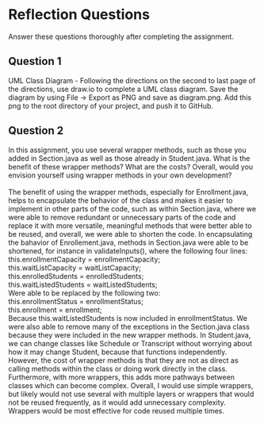 # Reflection Questions

Answer these questions thoroughly after completing the assignment.

## Question 1

UML Class Diagram - Following the directions on the second to last page of the directions, use draw.io to complete a UML class diagram. Save the diagram by using File -> Export as PNG and save as diagram.png. Add this png to the root directory of your project, and push it to GitHub.

## Question 2

In this assignment, you use several wrapper methods, such as those you added in Section.java as well as those already in Student.java. What is the benefit of these wrapper methods? What are the costs? Overall, would you envision yourself using wrapper methods in your own development? <br>
<br>
The benefit of using the wrapper methods, especially for Enrollment.java, helps to encapsulate the behavior of the class and makes it easier to implement in other parts of the code, such as within Section.java, where we were able to remove redundant or unnecessary parts of the code and replace it with more versatile, meaningful methods that were better able to be reused, and overall, we were able to shorten the code. In encapsulating the bahavior of Enrollement.java, methods in Section.java were able to be shortened, for instance in validateInputs(), where the following four lines:
        this.enrollmentCapacity = enrollmentCapacity; <br>
        this.waitListCapacity = waitListCapacity; <br>
        this.enrolledStudents = enrolledStudents; <br>
        this.waitListedStudents = waitListedStudents; <br>
Were able to be replaced by the following two:  <br>
        this.enrollmentStatus = enrollmentStatus;  <br>
        this.enrollment = enrollment; <br>
Because this.waitListedStudents is now included in enrollmentStatus. We were also able to remove many of the exceptions in the Section.java class because they were included in the new wrapper methods. In Student.java, we can change classes like Schedule or Transcript without worrying about how it may change Student, because that functions independently. However, the cost of wrapper methods is that they are not as direct as calling methods within the class or doing work directly in the class. Furthermore, with more wrappers, this adds more pathways between classes which can become complex. Overall, I would use simple wrappers, but likely would not use several with multiple layers or wrappers that would not be reused frequently, as it would add unnecessary complexity. Wrappers would be most effective for code reused multiple times.  
